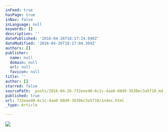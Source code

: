 ```yaml
---
inFeed: true
hasPage: true
inNav: false
inLanguage: null
keywords: []
description: ''
datePublished: '2016-04-26T18:17:24.040Z'
dateModified: '2016-04-26T18:17:04.369Z'
authors: []
publisher:
  name: null
  domain: null
  url: null
  favicon: null
title: ''
author: []
starred: false
sourcePath: _posts/2016-04-26-732eee40-6c1c-4aa0-80d9-3830ec3a5f10.md
published: true
url: 732eee40-6c1c-4aa0-80d9-3830ec3a5f10/index.html
_type: Article

---
```

![](https://the-grid-user-content.s3-us-west-2.amazonaws.com/062ce61a-cb5a-470e-99f9-1260843a6939.jpg)